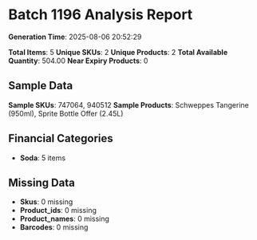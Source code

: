 # Batch 1196 Analysis Report

**Generation Time**: 2025-08-06 20:52:29

**Total Items**: 5
**Unique SKUs**: 2
**Unique Products**: 2
**Total Available Quantity**: 504.00
**Near Expiry Products**: 0

## Sample Data
**Sample SKUs**: 747064, 940512
**Sample Products**: Schweppes Tangerine (950ml), Sprite Bottle Offer (2.45L)

## Financial Categories
- **Soda**: 5 items

## Missing Data
- **Skus**: 0 missing
- **Product_ids**: 0 missing
- **Product_names**: 0 missing
- **Barcodes**: 0 missing
